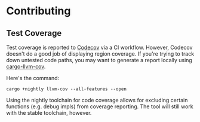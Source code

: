# Contributing

## Test Coverage

Test coverage is reported to [Codecov](https://codecov.io) via a CI workflow.
However, Codecov doesn't do a good job of displaying region coverage. If you're
trying to track down untested code paths, you may want to generate a report
locally using [cargo-llvm-cov](https://github.com/taiki-e/cargo-llvm-cov).

Here's the command:

```shell
cargo +nightly llvm-cov --all-features --open
```

Using the nightly toolchain for code coverage allows for excluding certain
functions (e.g. debug impls) from coverage reporting. The tool will still work
with the stable toolchain, however.
